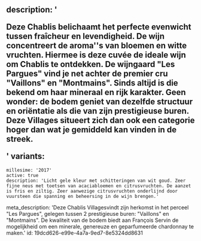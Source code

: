 description: '<p>Deze Chablis belichaamt het perfecte evenwicht tussen fraîcheur en levendigheid. De wijn concentreert de aroma''s van bloemen en witte vruchten. Hiermee is deze cuvée de ideale wijn om Chablis te ontdekken. De wijngaard "Les Pargues" vind je net achter de premier cru "Vaillons" en "Montmains". Sinds altijd is die bekend om haar mineraal en rijk karakter. Geen wonder: de bodem geniet van dezelfde structuur en oriëntatie als die van zijn prestigieuse buren. Deze Villages situeert zich dan ook een categorie hoger dan wat je gemiddeld kan vinden in de streek.</p>'
variants:
  -
    millesime: '2017'
    active: true
    description: 'Licht gele kleur met schitteringen van wit goud. Zeer fijne neus met toetsen van acaciabloemen en citrusvruchten. De aanzet is fris en ziltig. Zeer aanwezige citrusvruchten onderlijnd door vuursteen die spanning en beheersing in de wijn brengen.'
meta_description: 'Deze Chablis Villagesvindt zijn herkomst in het perceel "Les Pargues", gelegen tussen 2 prestigieuse buren: "Vaillons" en "Montmains". De kwaliteit van de bodem biedt aan François Servin de mogelijkheid om een minerale, genereuze en geparfumeerde chardonnay te maken.'
id: 19dcd626-e99e-4a7a-9ed7-8e5324dd8631
